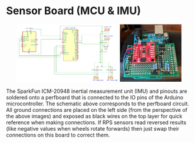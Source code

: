 # Sensor Board (MCU & IMU)

<p align="center">
  <img src="figures/sensor-board-schematic.svg" width="55%">
  <img src="figures/sensor-board.jpg" width="33%">
</p>

The SparkFun ICM-20948 inertial measurement unit (IMU) and pinouts are soldered onto a perfboard that is connected to the IO pins of the Arduino microcontroller. The schematic above corresponds to the perfboard circuit. All ground connections are placed on the left side (from the perspective of the above images) and exposed as black wires on the top layer for quick reference when making connections. If RPS sensors read reversed results (like negative values when wheels rotate forwards) then just swap their connections on this board to correct them.
